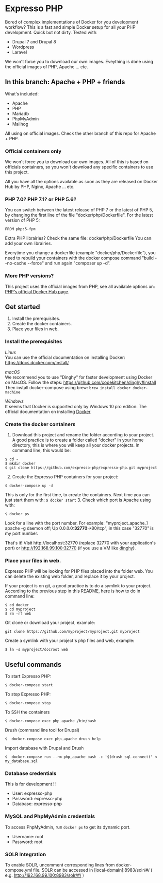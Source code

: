# Expresso PHP

Bored of complex implementations of Docker for you development workflow?
This is a fast and simple Docker setup for all your PHP development. Quick but not dirty. Tested with:

* Drupal 7 and Drupal 8
* Wordpress
* Laravel

We won't force you to download our own images. Eveything is done using the official images of PHP, Apache ... etc.

## In this branch: Apache + PHP + friends

What's included:

  - Apache
  - PHP
  - Mariadb
  - PhpMyAdmin
  - Mailhog

All using on official images.
Check the other branch of this repo for Apache + PHP.

### Official containers only
We won't force you to download our own images.
All of this is based on officials containers, so you won't download any specific containers to use this project. 

All you have all the options available as soon as they are released on Docker Hub by PHP, Nginx, Apache ... etc.

### PHP 7.0? PHP 7.1? or PHP 5.6?
You can switch between the latest release of PHP 7 or the latest of PHP 5, by
changing the first line of the file "docker/php/Dockerfile". For the latest version of PHP 5:
```
FROM php:5-fpm
```

Extra PHP librairies?
Check the same file: docker/php/Dockerfile
You can add your own librairies.

Everytime you change a dockerfile (example "docker/php/Dockerfile"), you need to rebuild your containers with the docker compose command "build --no-cache --force" and run again "composer up -d".

### More PHP versions?
This project uses the official images from PHP, see all available options on: [PHP's official Docker Hub page](https://hub.docker.com/_/php/).

## Get started
1. Install the prerequisites.
2. Create the docker containers.
3. Place your files in web.

### Install the prerequisites
*Linux*  
You can use the official documentation on installing Docker: https://docs.docker.com/install/

*macOS*  
We recommend you to use "Dinghy" for faster development using Docker on MacOS.
Follow the steps: https://github.com/codekitchen/dinghy#install  
Then install docker-compose using brew:
``
brew install docker docker-machine
``

*Windows*  
It seems that Docker is supported only by Windows 10 pro edition. The official documentation on installing 
[Docker](https://docs.docker.com/install/)

### Create the docker containers
1. Download this project and rename the folder according to your project.
A good practice is to create a folder called "docker" in your home directory, this is where you will keep all your docker projects. In command line, this would be:
```
$ cd ~
$ mkdir docker
$ git clone https://github.com/expresso-php/expresso-php.git myproject
```
2. Create the Expresso PHP containers for your project:
```
$ docker-compose up -d
```
This is only for the first time, to create the containers. Next time you can just start them with:
``
$ docker start
``
3. Check which port is Apache using with:
```
$ docker ps
```
Look for a line with the port number. For example: "myproject_apache_1        apache -g daemon off;            Up      0.0.0.0:**32770**->80/tcp", in this case "32770" is my port number.

That's it! Visit http://localhost:32770 (replace 32770 with your application's port) or http://192.168.99.100:32770 (if you use a VM like [dinghy](https://github.com/codekitchen/dinghy)).

### Place your files in web.
Expresso PHP will be looking for PHP files placed into the folder web.
You can delete the existing web folder, and replace it by your project.

If your project is on git, a good practice is to do a symlink to your project. According to the previous step in this README, here is how to do in command line:
```
$ cd docker
$ cd myproject
$ rm -rf web
```
Git clone or download your project, example:
```
git clone https://github.com/myproject/myproject.git myproject
```
Create a symlink with your project's php files and web, example:
```
$ ln -s myproject/docroot web
```

## Useful commands
To start Expresso PHP:
```
$ docker-compose start
```

To stop Expresso PHP:
```
$ docker-compose stop
```

To SSH the containers
```
$ docker-compose exec php_apache /bin/bash
```

Drush (command line tool for Drupal)
```
$  docker-compose exec php_apache drush help
```

Import database with Drupal and Drush
```
$  docker-compose run --rm php_apache bash -c '$(drush sql-connect)' < my_database.sql
```

### Database credentials
This is for development !!

* User: expresso-php
* Password: expresso-php
* Database: expresso-php

### MySQL and PhpMyAdmin credentials
To access PhpMyAdmin, run `docker ps` to get its dynamic port.
* Username: root
* Password: root

### SOLR Integration
To enable SOLR, uncomment corresponding lines from docker-compose.yml file.
SOLR can be accessed in [local-domain]:8983/solr/#/ ( e.g. http://192.168.99.100:8983/solr/#/ )
